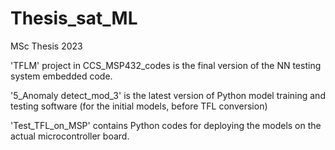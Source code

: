 # Thesis_sat_ML
MSc Thesis 2023

'TFLM' project in CCS_MSP432_codes is the final version of the NN testing system embedded code.

'5_Anomaly detect_mod_3' is the latest version of Python model training and testing software (for the initial models, before TFL conversion)

'Test_TFL_on_MSP' contains Python codes for deploying the models on the actual microcontroller board.

